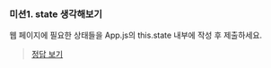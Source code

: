 ### 미션1. state 생각해보기

웹 페이지에 필요한 상태들을 App.js의 this.state 내부에 작성 후 제출하세요.

> [정답 보기](https://github.com/hbin12212/one-bite2/tree/main/day10/answer)

